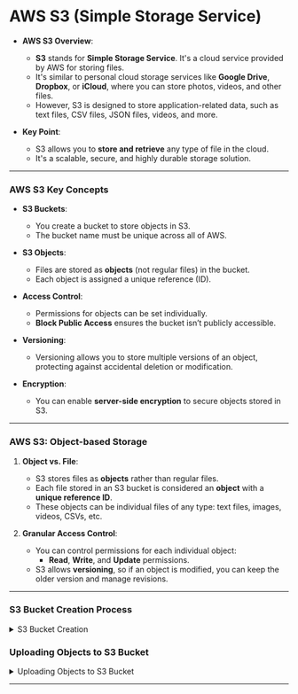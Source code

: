 # AWS S3 (Simple Storage Service)

- **AWS S3 Overview**:
  - **S3** stands for **Simple Storage Service**. It's a cloud service provided by AWS for storing files.
  - It's similar to personal cloud storage services like **Google Drive**, **Dropbox**, or **iCloud**, where you can store photos, videos, and other files.
  - However, S3 is designed to store application-related data, such as text files, CSV files, JSON files, videos, and more.

- **Key Point**: 
  - S3 allows you to **store and retrieve** any type of file in the cloud.
  - It's a scalable, secure, and highly durable storage solution.

---

### **AWS S3 Key Concepts**

- **S3 Buckets**:
  - You create a bucket to store objects in S3.
  - The bucket name must be unique across all of AWS.
  
- **S3 Objects**:
  - Files are stored as **objects** (not regular files) in the bucket.
  - Each object is assigned a unique reference (ID).

- **Access Control**:
  - Permissions for objects can be set individually.
  - **Block Public Access** ensures the bucket isn’t publicly accessible.

- **Versioning**:
  - Versioning allows you to store multiple versions of an object, protecting against accidental deletion or modification.

- **Encryption**:
  - You can enable **server-side encryption** to secure objects stored in S3.

---

### **AWS S3: Object-based Storage**

1. **Object vs. File**:
   - S3 stores files as **objects** rather than regular files. 
   - Each file stored in an S3 bucket is considered an **object** with a **unique reference ID**.
   - These objects can be individual files of any type: text files, images, videos, CSVs, etc.

2. **Granular Access Control**:
   - You can control permissions for each individual object:
     - **Read**, **Write**, and **Update** permissions.
   - S3 allows **versioning**, so if an object is modified, you can keep the older version and manage revisions.

---

### **S3 Bucket Creation Process**

<details>
  <summary>S3 Bucket Creation</summary>

1. **Navigating to S3 Dashboard**:
   - After logging into AWS, use the **search bar** to search for "S3" and click the **S3 icon** to go to the S3 dashboard.

2. **Create Your First S3 Bucket**:
   - In the S3 dashboard, click on the **Create Bucket** button to start creating a new bucket.
   
   **Steps to Create the Bucket**:
   - **Region Selection**:
     - S3 is a **regional service**. You need to choose the **region** where you want your bucket to be created (e.g., **Europe/Ireland**).
     - Choose the **nearest region** to your location for better performance.
   - **Unique Bucket Name**:
     - The bucket name must be **globally unique**. AWS will not allow you to create a bucket if the name is already taken.
     - Example: If you try "test-bucket", it will show an error message saying the name already exists.

     - **Tip**: To ensure a unique name, add a suffix like a **date** or your **website name** (e.g., `test-bucket-demo-30Aug`).

   - **Bucket Configuration**:
     - **ACL (Access Control List)**: By default, this option is disabled. This means no additional granular access control is set initially.
     - **Block Public Access**: 
       - It’s crucial to block **public access** to your bucket. This ensures that no one can access your bucket unless you allow it.
       - The "Block all public access" option should be checked to keep the bucket private.
     - **Versioning**: Versioning is not enabled in this example but can be enabled later for file management.
     - **Encryption**:
       - To keep objects secure, enable **server-side encryption** (SSE).
       - Encryption can be customized using **KMS keys** (Key Management Service), but this will be covered in a later session.

3. **Finalizing the Bucket Creation**:
   - After configuring your options, click the **Create** button. AWS will confirm that your bucket has been successfully created.
   - You can now see your newly created bucket in the S3 dashboard.
  
</details>

### **Uploading Objects to S3 Bucket**
<details>
  <summary>Uploading Objects to S3 Bucket</summary>

1. **Navigating to the Bucket**:
   - In the S3 dashboard, select your bucket to view and manage its contents.
   - If the bucket is empty, you will see no objects inside it.

2. **Uploading Files**:
   - To upload files, click on the **Upload** button within the bucket's object browser.
   - You can either **drag files** into the browser or click **Add files** to choose files from your computer.

3. **Steps to Upload**:
   - **Select Files**: Choose files (e.g., images, text files) to upload.
     - Example: Choose two image files (e.g., `object1.png`, `object2.png`) from your computer.
   - **Click Open**: The selected files will appear in the upload dialog.
   - **Upload**: After selecting the files, click the **Upload** button.
     - Upload speed depends on the **file size** and your **internet bandwidth**.

4. **Post-Upload**:
   - Once the files are uploaded, they will appear in the **object browser** of your bucket.
   - You can now manage and access the objects via their unique reference IDs (URLs).
  
</details>

---


  
